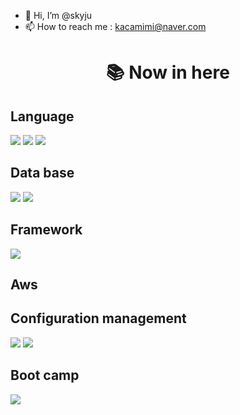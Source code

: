- 👋 Hi, I’m @skyju
- 📫 How to reach me : kacamimi@naver.com

<div align=center><h1>📚 Now in here </h1></div>
<div><h2>Language</h2></div>
<img src="https://img.shields.io/badge/java-007396?style=for-the-badge&logo=java&logoColor=white">
<img src="https://img.shields.io/badge/javascript-F7DF1E?style=for-the-badge&logo=javascript&logoColor=black">
<img src="https://img.shields.io/badge/C-A8B9CC?style=for-the-badge&logo=C&logoColor=black">

<div><h2>Data base</h2></div>
<img src="https://img.shields.io/badge/oracle-F80000?style=for-the-badge&logo=oracle&logoColor=white"> 
<img src="https://img.shields.io/badge/mysql-4479A1?style=for-the-badge&logo=mysql&logoColor=white"> 

<div><h2>Framework</h2></div>
<img src="https://img.shields.io/badge/spring-6DB33F?style=for-the-badge&logo=spring&logoColor=white"> 

<div><h2>Aws</h2></div>


<div><h2>Configuration management</h2></div>
<img src="https://img.shields.io/badge/github-181717?style=for-the-badge&logo=github&logoColor=white">
<img src="https://img.shields.io/badge/git-F05032?style=for-the-badge&logo=git&logoColor=white">

<div><h2>Boot camp</h2></div>
<img src="https://img.shields.io/badge/42Seoul-000000?style=for-the-badge&logo=42">

<!---
skyju/skyju is a ✨ special ✨ repository because its `README.md` (this file) appears on your GitHub profile.
You can click the Preview link to take a look at your changes.
--->
